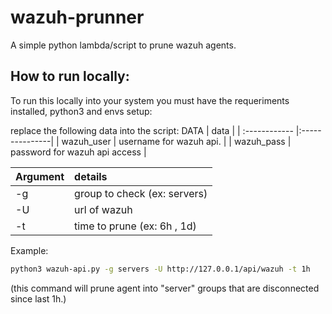 # wazuh-prunner
A simple python lambda/script to prune wazuh agents.

## How to run locally:
To run this locally into your system you must have the requeriments installed, python3 and envs setup:

replace the following data into the script:
DATA  |  data  |
| :------------ |:---------------|
| wazuh_user | username for wazuh api. |
| wazuh_pass | password for wazuh api access |

Argument |  details  |
| :------------ |:---------------|
| -g | group to check (ex: servers) |
| -U | url of wazuh |
| -t | time to prune (ex: 6h , 1d) |

Example:

```bash
python3 wazuh-api.py -g servers -U http://127.0.0.1/api/wazuh -t 1h

```

(this command will prune agent into "server" groups that are disconnected since last 1h.)
